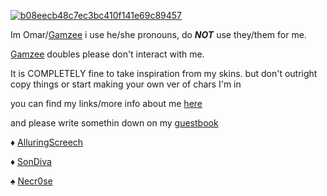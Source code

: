 <a href='https://postimg.cc/PLjN7HYT' target='_blank'><img src='https://i.postimg.cc/PLjN7HYT/b08eecb48c7ec3bc410f141e69c89457.gif' border='0' alt='b08eecb48c7ec3bc410f141e69c89457'/></a>

Im Omar/[Gamzee](https://mspaintadventures.fandom.com/wiki/Gamzee_Makara) i use he/she pronouns, do ___NOT___ use they/them for me.

[Gamzee](https://mspaintadventures.fandom.com/wiki/Gamzee_Makara) doubles please don't interact with me. 

It is COMPLETELY fine to take inspiration from my skins. but don't outright copy things or start making your own ver of chars I'm in

you can find my links/more info about me [here](https://pronouns.cc/@stazzes)

and please write somethin down on my [guestbook](https://stazzes.123guestbook.com)

♦️ [AlluringScreech](https://github.com/AlluringScreech)

♦️ [SonDiva](https://github.com/sondiva)

♠️ [Necr0se](https://github.com/NECR0SE)
